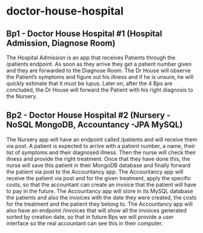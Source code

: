 # doctor-house-hospital
## Bp1 - Doctor House Hospital #1 (Hospital Admission, Diagnose Room) 
The Hospital Admission is an app that receives Patients through the /patients endpoint. As soon as they arrive they get a patient number given and they are forwarded to the Diagnose Room. The Dr House will observe the Patient’s symptoms and figure out his illness and if he is unsure, he will quickly estimate that it must be lupus. Later on, after the 4 Bps are concluded, the Dr House will forward the Patient with his right diagnosis to the Nursery. 

## Bp2 - Doctor House Hospital #2 (Nursery - NoSQL MongoDB, Accountancy -JPA MySQL)
The Nursery app will have an endpoint called /patients and will receive them via post. A patient is expected to arrive with a patient number, a name, their list of symptoms and their diagnosed illness. Then the nurse will check their illness and provide the right treatment. Once that they have done this, the nurse will save this patient in their MongoDB database and finally forward the patient via post to the Accountancy app. The Accountancy app will receive the patient via post and for the given treatment, apply the specific costs, so that the accountant can create an invoice that the patient will have to pay in the future. The Accountancy app will store in its MySQL database the patients and also the invoices with the date they were created, the costs for the treatment and the patient they belong to. The Accountancy app will also have an endpoint /invoices that will show all the invoices generated sorted by creation date, so that in future Bps we will provide a user interface so the real accountant can see this in their computer.
